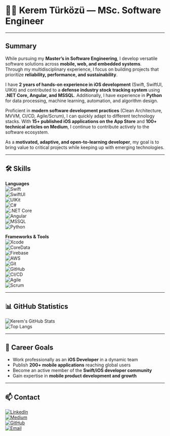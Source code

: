 # 👨‍💻 Kerem Türközü — MSc. Software Engineer

---

## Summary

While pursuing my **Master’s in Software Engineering**, I develop versatile software solutions across **mobile, web, and embedded systems**.  
Through my multidisciplinary experience, I focus on building projects that prioritize **reliability, performance, and sustainability**.  

I have **2 years of hands-on experience in iOS development** (Swift, SwiftUI, UIKit) and contributed to a **defense industry stock tracking system** using **.NET Core, Angular, and MSSQL**. Additionally, I have experience in **Python** for data processing, machine learning, automation, and algorithm design.  

Proficient in **modern software development practices** (Clean Architecture, MVVM, CI/CD, Agile/Scrum), I can quickly adapt to different technology stacks. With **15+ published iOS applications on the App Store** and **100+ technical articles on Medium**, I continue to contribute actively to the software ecosystem.  

As a **motivated, adaptive, and open-to-learning developer**, my goal is to bring value to critical projects while keeping up with emerging technologies.  

---

## 🛠️ Skills

**Languages**  
![Swift](https://img.shields.io/badge/Swift-F54A2A?logo=swift&logoColor=white)  
![SwiftUI](https://img.shields.io/badge/SwiftUI-02569B?logo=swift&logoColor=white)  
![UIKit](https://img.shields.io/badge/UIKit-0A84FF?logo=apple&logoColor=white)  
![C#](https://img.shields.io/badge/C%23-239120?logo=c-sharp&logoColor=white)  
![.NET Core](https://img.shields.io/badge/.NET%20Core-512BD4?logo=dotnet&logoColor=white)  
![Angular](https://img.shields.io/badge/Angular-DD0031?logo=angular&logoColor=white)  
![MSSQL](https://img.shields.io/badge/MSSQL-CC2927?logo=microsoft-sql-server&logoColor=white)  
![Python](https://img.shields.io/badge/Python-3776AB?logo=python&logoColor=white)  

**Frameworks & Tools**  
![Xcode](https://img.shields.io/badge/Xcode-1575F9?logo=xcode&logoColor=white)  
![CoreData](https://img.shields.io/badge/CoreData-3DDC84?logo=apple&logoColor=white)  
![Firebase](https://img.shields.io/badge/Firebase-FFCA28?logo=firebase&logoColor=black)  
![AWS](https://img.shields.io/badge/AWS-232F3E?logo=amazon-aws&logoColor=white)  
![Git](https://img.shields.io/badge/Git-F05032?logo=git&logoColor=white)  
![GitHub](https://img.shields.io/badge/GitHub-181717?logo=github&logoColor=white)  
![CI/CD](https://img.shields.io/badge/CI%2FCD-000000?logo=githubactions&logoColor=white)  
![Agile](https://img.shields.io/badge/Agile-2496ED?logo=trello&logoColor=white)  
![Scrum](https://img.shields.io/badge/Scrum-2C3E50?logo=jira&logoColor=white)  

---

## 📊 GitHub Statistics

![Kerem's GitHub Stats](https://github-readme-stats.vercel.app/api?username=keremturkozu&show_icons=true&theme=default)  
![Top Langs](https://github-readme-stats.vercel.app/api/top-langs/?username=keremturkozu&layout=compact&theme=default)  

---

## 🎯 Career Goals

- Work professionally as an **iOS Developer** in a dynamic team  
- Publish **200+ mobile applications** reaching global users  
- Become an active member of the **Swift/iOS developer community**  
- Gain expertise in **mobile product development and growth**  

---

## 📫 Contact

[![LinkedIn](https://img.shields.io/badge/LinkedIn-0A66C2?logo=linkedin&logoColor=white)](https://www.linkedin.com/in/keremturkozu/)  
[![Medium](https://img.shields.io/badge/Medium-000000?logo=medium&logoColor=white)](https://medium.com/@keremturkozu)  
[![GitHub](https://img.shields.io/badge/GitHub-181717?logo=github&logoColor=white)](https://github.com/keremturkozu)  
[![Email](https://img.shields.io/badge/Gmail-D14836?logo=gmail&logoColor=white)](mailto:keremturkozu@gmail.com)  
